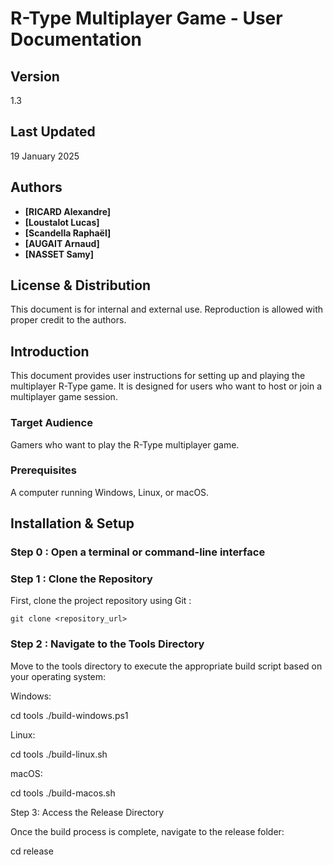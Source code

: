# R-Type Multiplayer Game - User Documentation

## Version

1.3

## Last Updated

19 January 2025

## Authors

- **[RICARD Alexandre]**
- **[Loustalot Lucas]**
- **[Scandella Raphaël]**
- **[AUGAIT Arnaud]**
- **[NASSET Samy]**

## License & Distribution

This document is for internal and external use. Reproduction is allowed with proper credit to the authors.

## Introduction

This document provides user instructions for setting up and playing the multiplayer R-Type game. It is designed for users who want to host or join a multiplayer game session.

### Target Audience

Gamers who want to play the R-Type multiplayer game.

### Prerequisites

A computer running Windows, Linux, or macOS.

## Installation & Setup

### Step 0 : Open a terminal or command-line interface

### Step 1 : Clone the Repository

First, clone the project repository using Git :

```
git clone <repository_url>
```

### Step 2 : Navigate to the Tools Directory

Move to the tools directory to execute the appropriate build script based on your operating system:

Windows:

cd tools
./build-windows.ps1

Linux:

cd tools
./build-linux.sh

macOS:

cd tools
./build-macos.sh

Step 3: Access the Release Directory

Once the build process is complete, navigate to the release folder:

cd release

